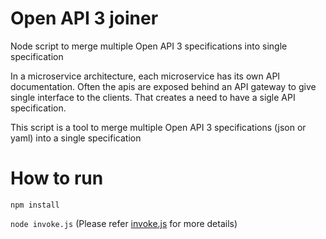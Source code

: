 # Open API 3 joiner
Node script to merge multiple Open API 3 specifications into single specification

In a microservice architecture, each microservice has its own API documentation.
Often the apis are exposed behind an API gateway to give single interface to the clients.
That creates a need to have a sigle API specification.

This script is a tool to merge multiple Open API 3 specifications (json or yaml) 
into a single specification

# How to run
`npm install`

`node invoke.js`
(Please refer [invoke.js](./invoke.js) for more details)

